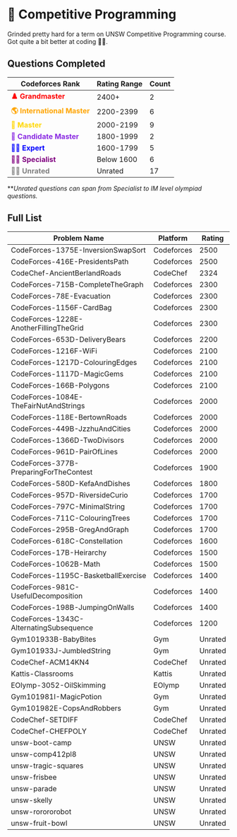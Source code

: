 # 🧠 Competitive Programming
Grinded pretty hard for a term on UNSW Competitive Programming course. Got quite a bit better at coding 🚀🚀.

## Questions Completed
| **Codeforces Rank**               | **Rating Range** | **Count** |
|------------------------|-----------------|-----------|
| <span style="color:red;">**♟️ Grandmaster**</span>       | 2400+           | 2 |
| <span style="color:orange;">**🌎 International Master**</span> | 2200-2399       | 6 |
| <span style="color:gold;">**👑 Master**</span>           | 2000-2199       | 9 |
| <span style="color:blueviolet;">**🤴 Candidate Master**</span> | 1800-1999       | 2 |
| <span style="color:blue;">**🧑‍🔬 Expert**</span>           | 1600-1799       | 5 |
| <span style="color:purple;">**🧑‍🏫 Specialist**</span>       | Below 1600      | 6 |
| <span style="color:gray;">**👩‍🦲 Unrated**</span>       | Unrated      | 17 |

**_Unrated questions can span from Specialist to IM level olympiad questions._
## Full List
| **Problem Name**                                | **Platform**  | **Rating**  |
|------------------------------------------------|--------------|------------|
| CodeForces-1375E-InversionSwapSort            | Codeforces   | 2500       |
| CodeForces-416E-PresidentsPath                | Codeforces   | 2500       |
| CodeChef-AncientBerlandRoads                  | CodeChef     | 2324       |
| CodeForces-715B-CompleteTheGraph              | Codeforces   | 2300       |
| CodeForces-78E-Evacuation                     | Codeforces   | 2300       |
| CodeForces-1156F-CardBag                      | Codeforces   | 2300       |
| CodeForces-1228E-AnotherFillingTheGrid        | Codeforces   | 2300       |
| CodeForces-653D-DeliveryBears                 | Codeforces   | 2200       |
| CodeForces-1216F-WiFi                         | Codeforces   | 2100       |
| CodeForces-1217D-ColouringEdges               | Codeforces   | 2100       |
| CodeForces-1117D-MagicGems                    | Codeforces   | 2100       |
| CodeForces-166B-Polygons                      | Codeforces   | 2100       |
| CodeForces-1084E-TheFairNutAndStrings         | Codeforces   | 2000       |
| CodeForces-118E-BertownRoads                  | Codeforces   | 2000       |
| CodeForces-449B-JzzhuAndCities                | Codeforces   | 2000       |
| CodeForces-1366D-TwoDivisors                  | Codeforces   | 2000       |
| CodeForces-961D-PairOfLines                   | Codeforces   | 2000       |
| CodeForces-377B-PreparingForTheContest        | Codeforces   | 1900       |
| CodeForces-580D-KefaAndDishes                 | Codeforces   | 1800       |
| CodeForces-957D-RiversideCurio                | Codeforces   | 1700       |
| CodeForces-797C-MinimalString                 | Codeforces   | 1700       |
| CodeForces-711C-ColouringTrees                | Codeforces   | 1700       |
| CodeForces-295B-GregAndGraph                  | Codeforces   | 1700       |
| CodeForces-618C-Constellation                 | Codeforces   | 1600       |
| CodeForces-17B-Heirarchy                      | Codeforces   | 1500       |
| CodeForces-1062B-Math                         | Codeforces   | 1500       |
| CodeForces-1195C-BasketballExercise           | Codeforces   | 1400       |
| CodeForces-981C-UsefulDecomposition           | Codeforces   | 1400       |
| CodeForces-198B-JumpingOnWalls                | Codeforces   | 1400       |
| CodeForces-1343C-AlternatingSubsequence       | Codeforces   | 1200       |
| Gym101933B-BabyBites                          | Gym          | Unrated    |
| Gym101933J-JumbledString                      | Gym          | Unrated    |
| CodeChef-ACM14KN4                             | CodeChef     | Unrated    |
| Kattis-Classrooms                             | Kattis       | Unrated    |
| EOlymp-3052-OilSkimming                       | EOlymp       | Unrated    |
| Gym101981I-MagicPotion                        | Gym          | Unrated    |
| Gym101982E-CopsAndRobbers                     | Gym          | Unrated    |
| CodeChef-SETDIFF                              | CodeChef     | Unrated    |
| CodeChef-CHEFPOLY                             | CodeChef     | Unrated    |
| unsw-boot-camp                                | UNSW         | Unrated    |
| unsw-comp412pl8                               | UNSW         | Unrated    |
| unsw-tragic-squares                           | UNSW         | Unrated    |
| unsw-frisbee                                  | UNSW         | Unrated    |
| unsw-parade                                   | UNSW         | Unrated    |
| unsw-skelly                                   | UNSW         | Unrated    |
| unsw-rorororobot                              | UNSW         | Unrated    |
| unsw-fruit-bowl                               | UNSW         | Unrated    |
